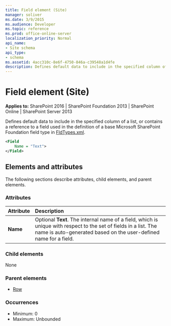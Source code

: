 ```yaml
---
title: Field element (Site)
manager: soliver
ms.date: 3/9/2015
ms.audience: Developer
ms.topic: reference
ms.prod: office-online-server
localization_priority: Normal
api_name:
- Site schema
api_type:
- schema
ms.assetid: 4acc310c-8e6f-4750-846a-c39548a1d4fe
description: Defines default data to include in the specified column of a list, or contains a reference to a field used in the definition of a base Microsoft SharePoint Foundation field type in FldTypes.xml.
---
```


# Field element (Site)

**Applies to:** SharePoint 2016 | SharePoint Foundation 2013 | SharePoint Online | SharePoint Server 2013
  
Defines default data to include in the specified column of a list, or contains a reference to a field used in the definition of a base Microsoft SharePoint Foundation field type in [FldTypes.xml](http://msdn.microsoft.com/library/8f8db866-03f8-4001-aae3-4c4102a7aed6%28Office.15%29.aspx).
  
```XML
<Field
    Name = "Text">
</Field>
```

## Elements and attributes

The following sections describe attributes, child elements, and parent elements.

### Attributes

|**Attribute**|**Description**|
|:-----|:-----|
|**Name** <br/> |Optional **Text**. The internal name of a field, which is unique with respect to the set of fields in a list. The name is auto-generated based on the user-defined name for a field.  <br/> |
   
### Child elements

None
   
### Parent elements

- [Row](row-element-site.md)
   
### Occurrences

- Minimum: 0
- Maximum: Unbounded  

<br/> 
   

